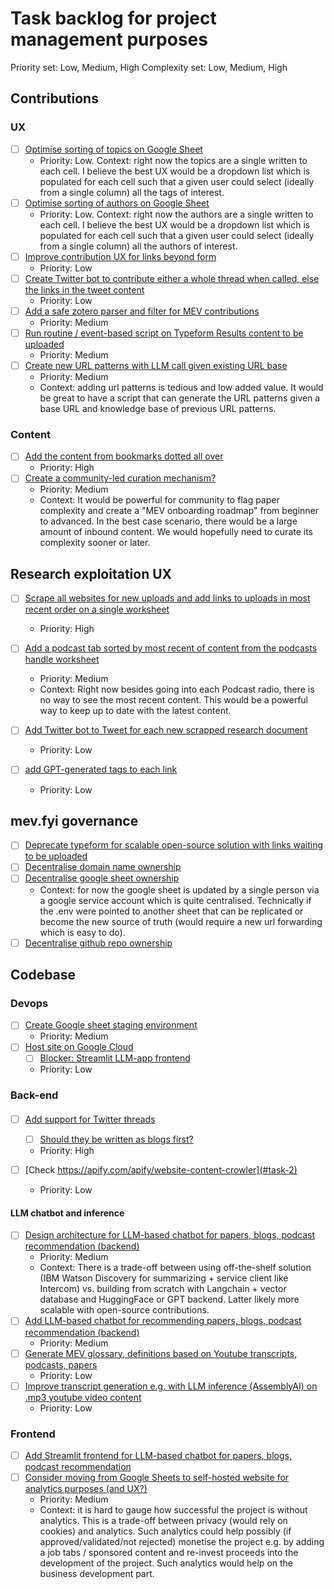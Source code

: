 # Task backlog for project management purposes
Priority set: Low, Medium, High
Complexity set: Low, Medium, High

## Contributions
###  UX
- [ ] [Optimise sorting of topics on Google Sheet](#task-1)
  - Priority: Low. Context: right now the topics are a single written to each cell. I believe the best UX would be a dropdown list which is populated for each cell such that a given user could select (ideally from a single column) all the tags of interest. 
- [ ] [Optimise sorting of authors on Google Sheet](#task-1)
  - Priority: Low. Context: right now the authors are a single written to each cell. I believe the best UX would be a dropdown list which is populated for each cell such that a given user could select (ideally from a single column) all the authors of interest.
- [ ] [Improve contribution UX for links beyond form](#task-1)
    - Priority: Low
- [ ] [Create Twitter bot to contribute either a whole thread when called, else the links in the tweet content](#task-1)
    - Priority: Low
- [ ] [Add a safe zotero parser and filter for MEV contributions](#task-1)
    - Priority: Medium
- [ ] [Run routine / event-based script on Typeform Results content to be uploaded](#task-1)
    - Priority: Medium
- [ ] [Create new URL patterns with LLM call given existing URL base](#task-1)
    - Priority: Medium
    - Context: adding url patterns is tedious and low added value. It would be great to have a script that can generate the URL patterns given a base URL and knowledge base of previous URL patterns.
### Content  
- [ ] [Add the content from bookmarks dotted all over](#task-1)
    - Priority: High
- [ ] [Create a community-led curation mechanism?](#task-1)
    - Priority: Medium
    - Context: It would be powerful for community to flag paper complexity and create a "MEV onboarding roadmap" from beginner to advanced. In the best case scenario, there would be a large amount of inbound content. We would hopefully need to curate its complexity sooner or later.

## Research exploitation UX
- [ ] [Scrape all websites for new uploads and add links to uploads in most recent order on a single worksheet](#task-1)
  - Priority: High
- [ ] [Add a podcast tab sorted by most recent of content from the podcasts handle worksheet](#task-1)
    - Priority: Medium
    - Context: Right now besides going into each Podcast radio, there is no way to see the most recent content. This would be a powerful way to keep up to date with the latest content.
- [ ] [Add Twitter bot to Tweet for each new scrapped research document](#task-1)
  - Priority: Low

- [ ] [add GPT-generated tags to each link](#task-1)
  - Priority: Low 

## mev.fyi governance
- [ ] [Deprecate typeform for scalable open-source solution with links waiting to be uploaded](#task-1)
- [ ] [Decentralise domain name ownership](#task-1)
- [ ] [Decentralise google sheet ownership](#task-1)
  - Context: for now the google sheet is updated by a single person via a google service account which is quite centralised. Technically if the .env were pointed to another sheet that can be replicated or become the new source of truth (would require a new url forwarding which is easy to do). 
- [ ] [Decentralise github repo ownership](#task-1)

## Codebase
### Devops
- [ ] [Create Google sheet staging environment](#task-2)
  - Priority: Medium 
- [ ] [Host site on Google Cloud](#task-2)
  - [ ] [Blocker: Streamlit LLM-app frontend](#task-2)
  - Priority: Low

### Back-end
####
- [ ] [Add support for Twitter threads](#task-2)
  - [ ] [Should they be written as blogs first?](#task-2)
  - Priority: High

- [ ] [Check https://apify.com/apify/website-content-crowler](#task-2)
  - Priority: Low

#### LLM chatbot and inference
- [ ] [Design architecture for LLM-based chatbot for papers, blogs, podcast recommendation (backend)](#task-2)
  - Priority: Medium
  - Context: There is a trade-off between using off-the-shelf solution (IBM Watson Discovery for summarizing + service client like Intercom) vs. building from scratch with Langchain + vector database and HuggingFace or GPT backend. Latter likely more scalable with open-source contributions.
- [ ] [Add LLM-based chatbot for recommending papers, blogs, podcast recommendation (backend)](#task-3)
  - Priority: Medium
- [ ] [Generate MEV glossary, definitions based on Youtube transcripts, podcasts, papers](#task-6)
  - Priority: Low
- [ ] [Improve transcript generation e.g. with LLM inference (AssemblyAI) on .mp3 youtube video content](#task-5)
  - Priority: Low

### Frontend
- [ ] [Add Streamlit frontend for LLM-based chatbot for papers, blogs, podcast recommendation](#task-4)
- [ ] [Consider moving from Google Sheets to self-hosted website for analytics purposes (and UX?)](#task-4)
  - Priority: Medium
  - Context: it is hard to gauge how successful the project is without analytics. This is a trade-off between privacy (would rely on cookies) and analytics. Such analytics could help possibly (if approved/validated/not rejected) monetise the project e.g. by adding a job tabs / sponsored content and re-invest proceeds into the development of the project. Such analytics would help on the business development part.
